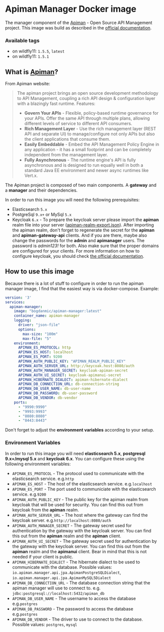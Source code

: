 # Apiman Manager Docker image
The manager component of the [Apiman](http://www.apiman.io/) - Open Source API Management project. 
This image was build as described in the [official documentation](http://www.apiman.io/latest/production-guide.html).

### Available tags
 - on wildfly11: ```1.5.5```, ```latest```
 - on wildfly11: ```1.5.1```

## What is [Apiman](http://www.apiman.io/)?
From Apiman website:
> The apiman project brings an open source development methodology to API Management, 
> coupling a rich API design & configuration layer with a blazingly fast runtime.
> Features:
>  - **Govern Your APIs** - Flexible, policy-based runtime governance for your APIs. Offer the same API through multiple plans, allowing different levels of service to different API consumers.
>  - **Rich Management Layer** - Use the rich management layer (REST API and separate UI) to manage/configure not only APIs but also the client applications that consume them.
>  - **Easily Embeddable** - Embed the API Management Policy Engine in any application - it has a small footprint and can be completely independent from the management layer.
>  - **Fully Asynchronous** - The runtime engine's API is fully asynchronous and is designed to run equally well in both a standard Java EE environment and newer async runtimes like Vert.x.

The Apiman project is composed of two main components. A **gateway** and 
a **manager** and their dependencies.

In order to run this image you will need the following prerequisites:
 - Elasticsearch ```5.x``` 
 - PostgreSql ```9.x+``` or MySql ```5.x```
 - Keycloak ```6.x``` - To prepare the keycloak server please import the **apiman**
 realm file into your server ([apiman-realm-export.json](apiman-realm-export.json)). 
 After importing the apiman realm, don't forget to regenerate the secret for the
 **apiman** and **apiman-gateway-api** clients. And if you are there, maybe also change the passwords
 for the **admin** and **apimanager** users. The password is *admin123!* for both. Also make sure that the
 proper domains are configured for your clients. For more information on how to configure keycloak, you should check
 [the official documentation](https://www.keycloak.org/documentation.html).

 ## How to use this image
Because there is a lot of stuff to configure in order to run the apiman manager image, I find that the easiest way is via docker-compose. Example:
```yml
version: '3'
services:
  apiman-manager:
    image: "bogdanmic/apiman-manager:latest"
    container_name: apiman-manager
    logging:
      driver: "json-file"
      options:
        max-size: "100m"
        max-file: "5"
    environment:
      APIMAN_ES_PROTOCOL: http
      APIMAN_ES_HOST: localhost
      APIMAN_ES_PORT: 9200
      APIMAN_AUTH_PUBLIC_KEY: "APIMAN_REALM_PUBLIC_KEY"
      APIMAN_AUTH_SERVER_URL: http://keycoak.host:8080/auth
      APIMAN_AUTH_MANAGER_SECRET: keycloak-apiman-secret
      APIMAN_AUTH_UI_SECRET: keycloak-apimanui-secret
      APIMAN_HIBERNATE_DIALECT: apiman-hibernate-dialect
      APIMAN_DB_CONNECTION_URL: db-connection-string
      APIMAN_DB_USER_NAME: db-user-name
      APIMAN_DB_PASSWORD: db-user-password
      APIMAN_DB_VENDOR: db-vendor
    ports:
      - "9990:9990"
      - "9993:9993"
      - "8080:8080"
      - "8443:8443"
```
Don't forget to adjust the **environment variables** according to your setup.

### Environment Variables
In order to run this image you will need **elasticsearch 5.x**, **postgresql 9.x+/mysql 5.x** and **keycloak 6.x**.
You can configure these using the following environment variables:
 - ```APIMAN_ES_PROTOCOL``` - The protocol used to communicate with the elasticsearch service. e.g.```http```
 - ```APIMAN_ES_HOST``` - The host of the elasticsearch service. e.g.```localhost```
 - ```APIMAN_ES_PORT``` - The port used to communiciate with the elasticsearch service. e.g.```9200```
 - ```APIMAN_AUTH_PUBLIC_KEY``` - The public key for the apiman realm from keycloak that will be used for security.
 You can find this out from keycloak from the **apiman** realm.
 - ```APIMAN_AUTH_SERVER_URL``` - The host where the gateway can find the keycloak server. e.g.```http://localhost:8080/auth```
 - ```APIMAN_AUTH_MANAGER_SECRET``` - The  gateway secret used for authentication by the gateway with the keycloak server.
 You can find this out from the **apiman** realm and the **apiman** client.
 - ```APIMAN_AUTH_UI_SECRET``` - The  gateway secret used for authentication by the gateway with the keycloak server.
 You can find this out from the **apiman** realm and the **apimanui** client. Bear in mind that this is not needed
 if your client is public.
 - ```APIMAN_HIBERNATE_DIALECT``` - The hibernate dialect to be used to communicate with the database.
 Possible values: ```io.apiman.manager.api.jpa.ApimanPostgreSQLDialect```, ```io.apiman.manager.api.jpa.ApimanMySQL5Dialect```
 - ```APIMAN_DB_CONNECTION_URL``` - The database connection string that the apiman manager will use to connect to.
 e.g. ```jdbc:postgresql://localhost:5432/apiman_db```
 - ```APIMAN_DB_USER_NAME``` - The username to access the database e.g.```postgres```
 - ```APIMAN_DB_PASSWORD``` - The password to access the database e.g.```postgres```
 - ```APIMAN_DB_VENDOR``` - The driver to use to connect to the database. Possible values: ```postgres```, ```mysql```